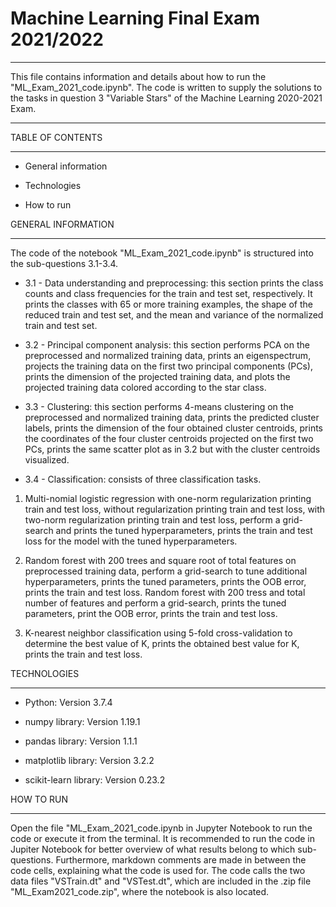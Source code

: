 # Machine Learning Final Exam 2021/2022

***
This file contains information and details about how to run the "ML_Exam_2021_code.ipynb".
The code is written to supply the solutions to the tasks in question 3 "Variable Stars" of the Machine Learning 2020-2021 Exam.
***


TABLE OF CONTENTS 

-----------------

* General information

* Technologies

* How to run


GENERAL INFORMATION

-------------------

The code of the notebook "ML_Exam_2021_code.ipynb" is structured into the sub-questions 3.1-3.4.
 
* 3.1 - Data understanding and preprocessing: this section prints the class counts and class frequencies for the train and test set, respectively. It prints the classes with 65 or more training examples, the shape of the reduced train and test set, and the mean and variance of the normalized train and test set.

* 3.2 - Principal component analysis: this section performs PCA on the preprocessed and normalized training data, prints an eigenspectrum, projects the training data on the first two principal components (PCs), prints the dimension of the projected training data, and plots the projected training data colored according to the star class.  

* 3.3 - Clustering: this section performs 4-means clustering on the preprocessed and normalized training data, prints the predicted cluster labels, prints the dimension of the four obtained cluster centroids, prints the coordinates of the four cluster centroids projected on the first two PCs, prints the same scatter plot as in 3.2 but with the cluster centroids visualized. 

* 3.4 - Classification: consists of three classification tasks.

1. Multi-nomial logistic regression with one-norm regularization printing train and test loss, without regularization printing train and test loss, with two-norm regularization printing train and test loss, perform a grid-search and prints the tuned hyperparameters, prints the train and test loss for the model with the tuned hyperparameters. 

2. Random forest with 200 trees and square root of total features on preprocessed training data, perform a grid-search to tune additional hyperparameters, prints the tuned parameters, prints the OOB error, prints the train and test loss.
Random forest with 200 tress and total number of features and perform a grid-search, prints the tuned parameters, print the OOB error, prints the train and test loss. 

3. K-nearest neighbor classification using 5-fold cross-validation to determine the best value of K, prints the obtained best value for K, prints the train and test loss.


TECHNOLOGIES

------------

* Python: Version 3.7.4

* numpy library: Version 1.19.1

* pandas library: Version 1.1.1

* matplotlib library: Version 3.2.2

* scikit-learn library: Version 0.23.2


HOW TO RUN

----------

Open the file "ML_Exam_2021_code.ipynb in Jupyter Notebook to run the code or execute it from the terminal. 
It is recommended to run the code in Jupiter Notebook for better overview of what results belong to which sub-questions. Furthermore, markdown comments are made in between the code cells, explaining what the code is used for. 
The code calls the two data files "VSTrain.dt" and "VSTest.dt", which are included in the .zip file "ML_Exam2021_code.zip", where the notebook is also located.  
